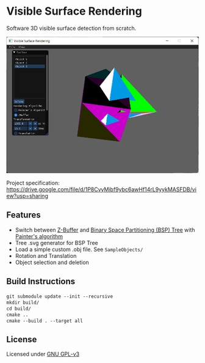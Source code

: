 # Visible Surface Rendering

Software 3D visible surface detection from scratch.

![Preview](assets/screenshot.png)

Project specification: https://drive.google.com/file/d/1P8CvyMibf9ybc6awHf14rL9yykMASFDB/view?usp=sharing

## Features

- Switch between [Z-Buffer](https://en.wikipedia.org/wiki/Z-buffering) and [Binary Space Partitioning (BSP) Tree](https://en.wikipedia.org/wiki/Binary_space_partitioning) with [Painter's algorithm](https://en.wikipedia.org/wiki/Painter%27s_algorithm)
- Tree .svg generator for BSP Tree
- Load a simple custom .obj file. See `SampleObjects/`
- Rotation and Translation
- Object selection and deletion

## Build Instructions

```
git submodule update --init --recursive
mkdir build/
cd build/
cmake ..
cmake --build . --target all
```

## License

Licensed under [GNU GPL-v3](LICENSE)

